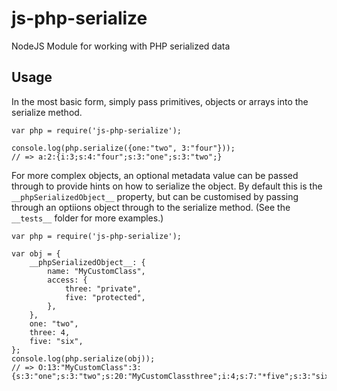 # js-php-serialize
NodeJS Module for working with PHP serialized data

## Usage

In the most basic form, simply pass primitives, objects or arrays into the serialize method.

```
var php = require('js-php-serialize');

console.log(php.serialize({one:"two", 3:"four"}));
// => a:2:{i:3;s:4:"four";s:3:"one";s:3:"two";}
```

For more complex objects, an optional metadata value can be passed through to provide hints on how to serialize the object. By default this is the `__phpSerializedObject__` property, but can be customised by passing through an optiions object through to the serialize method. (See the `__tests__` folder for more examples.)

```
var php = require('js-php-serialize');

var obj = {
    __phpSerializedObject__: {
        name: "MyCustomClass",
        access: {
            three: "private",
            five: "protected",
        },
    },
    one: "two",
    three: 4,
    five: "six",
};
console.log(php.serialize(obj));
// => O:13:"MyCustomClass":3:{s:3:"one";s:3:"two";s:20:"MyCustomClassthree";i:4;s:7:"*five";s:3:"six";}
```

